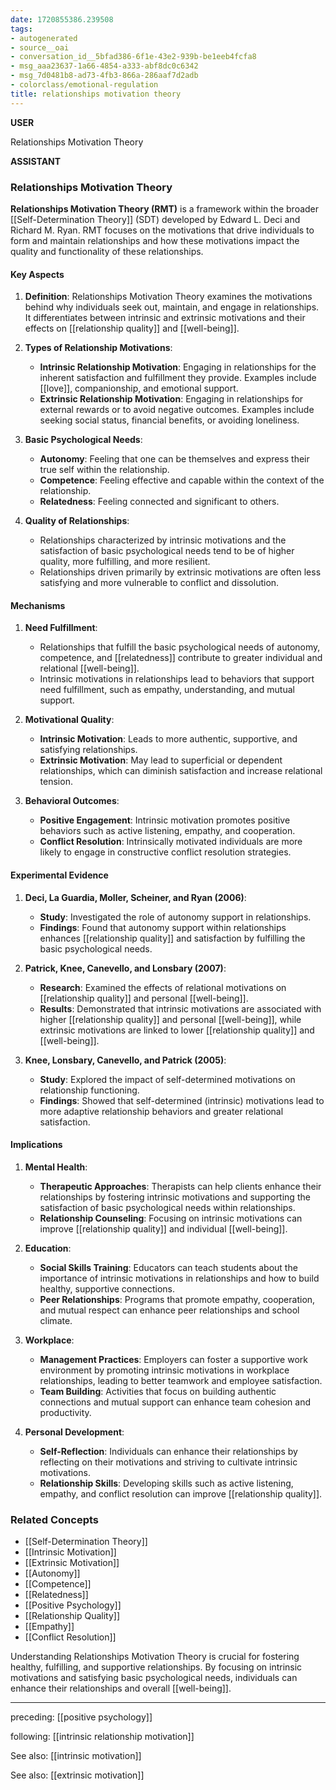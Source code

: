 ```yaml
---
date: 1720855386.239508
tags:
- autogenerated
- source__oai
- conversation_id__5bfad386-6f1e-43e2-939b-be1eeb4fcfa8
- msg_aaa23637-1a66-4854-a333-abf8dc0c6342
- msg_7d0481b8-ad73-4fb3-866a-286aaf7d2adb
- colorclass/emotional-regulation
title: relationships motivation theory
---
```


**USER**

Relationships Motivation Theory


**ASSISTANT**

### Relationships Motivation Theory

**Relationships Motivation Theory (RMT)** is a framework within the broader [[Self-Determination Theory]] (SDT) developed by Edward L. Deci and Richard M. Ryan. RMT focuses on the motivations that drive individuals to form and maintain relationships and how these motivations impact the quality and functionality of these relationships.

#### Key Aspects

1. **Definition**:
   Relationships Motivation Theory examines the motivations behind why individuals seek out, maintain, and engage in relationships. It differentiates between intrinsic and extrinsic motivations and their effects on [[relationship quality]] and [[well-being]].

2. **Types of Relationship Motivations**:
   - **Intrinsic Relationship Motivation**: Engaging in relationships for the inherent satisfaction and fulfillment they provide. Examples include [[love]], companionship, and emotional support.
   - **Extrinsic Relationship Motivation**: Engaging in relationships for external rewards or to avoid negative outcomes. Examples include seeking social status, financial benefits, or avoiding loneliness.

3. **Basic Psychological Needs**:
   - **Autonomy**: Feeling that one can be themselves and express their true self within the relationship.
   - **Competence**: Feeling effective and capable within the context of the relationship.
   - **Relatedness**: Feeling connected and significant to others.

4. **Quality of Relationships**:
   - Relationships characterized by intrinsic motivations and the satisfaction of basic psychological needs tend to be of higher quality, more fulfilling, and more resilient.
   - Relationships driven primarily by extrinsic motivations are often less satisfying and more vulnerable to conflict and dissolution.

#### Mechanisms

1. **Need Fulfillment**:
   - Relationships that fulfill the basic psychological needs of autonomy, competence, and [[relatedness]] contribute to greater individual and relational [[well-being]].
   - Intrinsic motivations in relationships lead to behaviors that support need fulfillment, such as empathy, understanding, and mutual support.

2. **Motivational Quality**:
   - **Intrinsic Motivation**: Leads to more authentic, supportive, and satisfying relationships.
   - **Extrinsic Motivation**: May lead to superficial or dependent relationships, which can diminish satisfaction and increase relational tension.

3. **Behavioral Outcomes**:
   - **Positive Engagement**: Intrinsic motivation promotes positive behaviors such as active listening, empathy, and cooperation.
   - **Conflict Resolution**: Intrinsically motivated individuals are more likely to engage in constructive conflict resolution strategies.

#### Experimental Evidence

1. **Deci, La Guardia, Moller, Scheiner, and Ryan (2006)**:
   - **Study**: Investigated the role of autonomy support in relationships.
   - **Findings**: Found that autonomy support within relationships enhances [[relationship quality]] and satisfaction by fulfilling the basic psychological needs.

2. **Patrick, Knee, Canevello, and Lonsbary (2007)**:
   - **Research**: Examined the effects of relational motivations on [[relationship quality]] and personal [[well-being]].
   - **Results**: Demonstrated that intrinsic motivations are associated with higher [[relationship quality]] and personal [[well-being]], while extrinsic motivations are linked to lower [[relationship quality]] and [[well-being]].

3. **Knee, Lonsbary, Canevello, and Patrick (2005)**:
   - **Study**: Explored the impact of self-determined motivations on relationship functioning.
   - **Findings**: Showed that self-determined (intrinsic) motivations lead to more adaptive relationship behaviors and greater relational satisfaction.

#### Implications

1. **Mental Health**:
   - **Therapeutic Approaches**: Therapists can help clients enhance their relationships by fostering intrinsic motivations and supporting the satisfaction of basic psychological needs within relationships.
   - **Relationship Counseling**: Focusing on intrinsic motivations can improve [[relationship quality]] and individual [[well-being]].

2. **Education**:
   - **Social Skills Training**: Educators can teach students about the importance of intrinsic motivations in relationships and how to build healthy, supportive connections.
   - **Peer Relationships**: Programs that promote empathy, cooperation, and mutual respect can enhance peer relationships and school climate.

3. **Workplace**:
   - **Management Practices**: Employers can foster a supportive work environment by promoting intrinsic motivations in workplace relationships, leading to better teamwork and employee satisfaction.
   - **Team Building**: Activities that focus on building authentic connections and mutual support can enhance team cohesion and productivity.

4. **Personal Development**:
   - **Self-Reflection**: Individuals can enhance their relationships by reflecting on their motivations and striving to cultivate intrinsic motivations.
   - **Relationship Skills**: Developing skills such as active listening, empathy, and conflict resolution can improve [[relationship quality]].

### Related Concepts

- [[Self-Determination Theory]]
- [[Intrinsic Motivation]]
- [[Extrinsic Motivation]]
- [[Autonomy]]
- [[Competence]]
- [[Relatedness]]
- [[Positive Psychology]]
- [[Relationship Quality]]
- [[Empathy]]
- [[Conflict Resolution]]

Understanding Relationships Motivation Theory is crucial for fostering healthy, fulfilling, and supportive relationships. By focusing on intrinsic motivations and satisfying basic psychological needs, individuals can enhance their relationships and overall [[well-being]].


---

preceding: [[positive psychology]]  


following: [[intrinsic relationship motivation]]

See also: [[intrinsic motivation]]


See also: [[extrinsic motivation]]